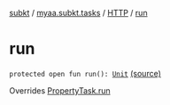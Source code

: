 [subkt](../../index.md) / [myaa.subkt.tasks](../index.md) / [HTTP](index.md) / [run](./run.md)

# run

`protected open fun run(): `[`Unit`](https://kotlinlang.org/api/latest/jvm/stdlib/kotlin/-unit/index.html) [(source)](https://github.com/Myaamori/SubKt/blob/0.1.11/src/main/kotlin/myaa/subkt/tasks/tasks.kt#L1471)

Overrides [PropertyTask.run](../-property-task/run.md)

